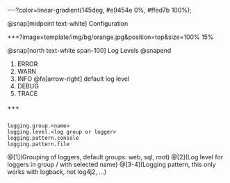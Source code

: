 ---?color=linear-gradient(145deg, #e9454e 0%, #ffed7b 100%);

@snap[midpoint text-white]
Configuration

+++?image=template/img/bg/orange.jpg&position=top&size=100% 15%

@snap[north text-white span-100]
Log Levels
@snapend

1. ERROR
2. WARN
3. INFO @fa[arrow-right] default log level
4. DEBUG
5. TRACE

+++

```

logging.group.<name>
logging.level.<log group or logger>
logging.pattern.console
logging.pattern.file

```

@[1](Grouping of loggers, default groups: web, sql, root)
@[2](Log level for loggers in group / with selected name)
@[3-4](Logging pattern, this only works with logback, not log4j2, ...)
